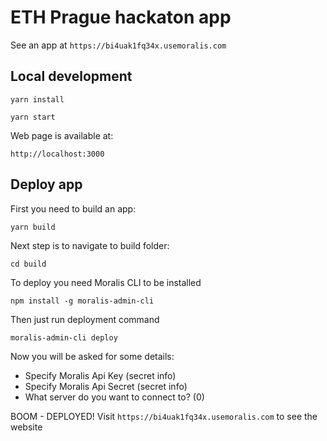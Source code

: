 #  ETH Prague hackaton app
   
See an app at `https://bi4uak1fq34x.usemoralis.com`   
   
## Local development   
   
```
yarn install
```
   
```
yarn start
```
   
Web page is available at:   

```
http://localhost:3000
```

## Deploy app
   
First you need to build an app:   
   
```
yarn build
```

Next step is to navigate to build folder:   
   
```
cd build
```
   
To deploy you need Moralis CLI to be installed      

```
npm install -g moralis-admin-cli
```

Then just run deployment command   
   
```
moralis-admin-cli deploy
```
   
Now you will be asked for some details:
- Specify Moralis Api Key (secret info)
- Specify Moralis Api Secret (secret info)
- What server do you want to connect to? (0)

BOOM - DEPLOYED!
Visit `https://bi4uak1fq34x.usemoralis.com` to see the website
 